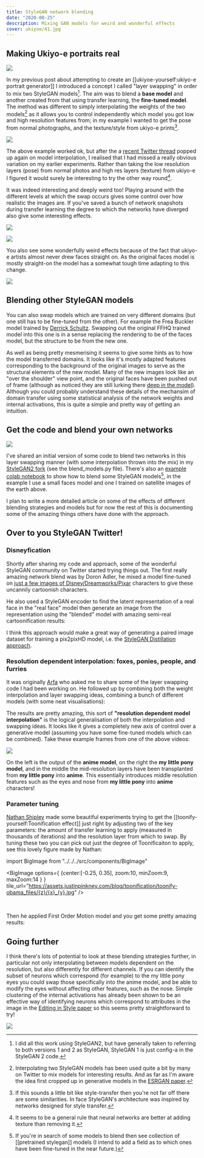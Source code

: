 ```yaml
---
title: StyleGAN network blending
date: "2020-08-25"
description: Mixing GAN models for weird and wonderful effects
cover: ukiyoe/41.jpg
---
```


## Making Ukiyo-e portraits real

![](ukiyoe/3.jpg)

In my previous post about attempting to create an [[ukiyoe-yourself:ukiyo-e portrait generator]] I introduced a concept I called "layer swapping" in order to mix two StyleGAN models[^version]. The aim was to blend a __base model__ and another created from that using transfer learning, the __fine-tuned model__. The method was different to simply interpolating the weights of the two models[^interpolation] as it allows you to control independently which model you got low and high resolution features from; in my example I wanted to get the pose from normal photographs, and the texture/style from ukiyo-e prints[^style-transfer].

![](../ukiyoe-yourself/mr79.jpg)

The above example worked ok, but after the a [recent Twitter thread](https://twitter.com/AydaoGMan/status/1295876628762046464?s=20) popped up again on model interpolation, I realised that I had missed a really obvious variation on my earlier experiments. Rather than taking the low resolution layers (pose) from normal photos and high res layers (texture) from ukiyo-e I figured it would surely be interesting to try the other way round[^texture].

<Vimeo vimeoId="451284388" />

It was indeed interesting and deeply weird too! Playing around with the different levels at which the swap occurs gives some control over how realistic the images are. If you've saved a bunch of network snapshots during transfer learning the degree to which the networks have diverged also give some interesting effects. 

![](ukiyoe/77.jpg)

![](ukiyoe/98.jpg)

You also see some wonderfully weird effects because of the fact that ukiyo-e artists almost never drew faces straight on. As the original faces model is mostly straight-on the model has a somewhat tough time adapting to this change.

![](ukiyoe/84.jpg)

## Blending other StyleGAN models

You can also swap models which are trained on very different domains (but one still has to be fine-tuned from the other). For example the Frea Buckler model trained by [Derrick Schultz](https://artificial-images.com/). Swapping out the original FFHQ trained model into this one is in a sense replacing the rendering to be of the faces model, but the structure to be from the new one. 

<Vimeo vimeoId="451291240" />

As well as being pretty mesmerising it seems to give some hints as to how the model transferred domains. It looks like it's mostly adapted features corresponding to the background of the original images to serve as the structural elements of the new model. Many of the new images look like an "over the shoulder" view point, and the original faces have been pushed out of frame (although as noticed they are still lurking there [deep in the model](https://youtu.be/s3ZC2rMczt8)). Although you could probably understand these details of the mechansim of domain transfer using some statistical analysis of the network weights and internal activations, this is quite a simple and pretty way of getting an intuition.

## Get the code and blend your own networks

![](./face-world.gif)

I've shared an initial version of some code to blend two networks in this layer swapping manner (with some interpolation thrown into the mix) in my [StyleGAN2 fork](https://github.com/justinpinkney/stylegan2) (see the blend_models.py file). There's also an [example colab notebook](https://colab.research.google.com/drive/1tputbmA9EaXs9HL9iO21g7xN7jz_Xrko?usp=sharing) to show how to blend some StyleGAN models[^models], in the example I use a small faces model and one I trained on satellite images of the earth above. 

I plan to write a more detailed article on some of the effects of different blending strategies and models but for now the rest of this is documenting some of the amazing things others have done with the approach.


## Over to you StyleGAN Twitter!

### Disneyfication

Shortly after sharing my code and approach, some of the wonderful StyleGAN community on Twitter started trying things out. The first really amazing network blend was by Doron Adler, he mixed a model fine-tuned on [just a few images of Disney/Dreamworks/Pixar](https://twitter.com/Buntworthy/status/1297976798236598274) characters to give these uncannily cartoonish characters.

<Tweet tweetLink="Norod78/status/1297513475258953728" />

He also used a StyleGAN encoder to find the latent representation of a real face in the "real face" model then generate an image from the representation using the "blended" model with amazing semi-real cartoonification results:

<Tweet tweetLink="Norod78/status/1297849293299212288" />

I think this approach would make a great way of generating a paired image dataset for training a pix2pixHD model, i.e. the [StyleGAN Distillation approach](https://arxiv.org/abs/2003.03581).


### Resolution dependent interpolation: foxes, ponies, people, and furries

It was originally [Arfa](https://twitter.com/arfafax) who asked me to share some of the layer swapping code I had been working on. He followed up by combining both the weight interpolation and layer swapping ideas, combining a bunch of different models (with some neat visualisations):

<Tweet tweetLink="arfafax/status/1297694374470402055" />

The results are pretty amazing, this sort of __"resolution dependent model interpolation"__ is the logical generalisation of both the interpolation and swapping ideas. It looks like it gives a completely new axis of control over a generative model (assuming you have some fine-tuned models which can be combined). Take these example frames from one of the above videos:

![](./arfa-frames.jpg)

On the left is the output of the __anime model__, on the right the __my little pony model__, and in the middle the mid-resolution layers have been transplanted from __my little pony__ into __anime__. This essentially introduces middle resolution features such as the eyes and nose from __my little pony__ into __anime__ characters!

### Parameter tuning

[Nathan Shipley](https://twitter.com/CitizenPlain) made some beautiful experiments trying to get the [[toonify-yourself:Toonification effect]] just right by adjusting two of the key parameters: the amount of transfer learning to apply (measured in thousands of iterations) and the resolution layer from which to swap. By tuning these two you can pick out just the degree of Toonificaiton to apply, see this lovely figure made by Nathan:


import BigImage from "../../../src/components/BigImage"

<BigImage 
    options={ {center:[-0.25, 0.35], zoom:10, minZoom:9, maxZoom:14 } } 
    tile_url="https://assets.justinpinkney.com/blog/toonification/toonify-obama_files/{z}/{x}_{y}.jpg" />

<br />

Then he applied First Order Motion model and you get some pretty amazing results:

<Tweet tweetLink="CitizenPlain/status/1308824021803372549" />

## Going further

I think there's lots of potential to look at these blending strategies further, in particular not only interpolating between models dependent on the resolution, but also differently for different channels. If you can identify the subset of neurons which correspond (for example) to the my little pony eyes you could swap those specifically into the anime model, and be able to modify the eyes without affecting other features, such as the nose. Simple clustering of the internal activations has already been shown to be an effective way of identifying neurons which correspond to attributes in the image in the [Editing in Style paper](https://arxiv.org/abs/2004.14367) so this seems pretty straightforward to try!

![](./clustering_activations.jpg)


[^version]: I did all this work using StyleGAN2, but have generally taken to referring to both versions 1 and 2 as StyleGAN, StyleGAN 1 is just config-a in the StyleGAN 2 code.

[^interpolation]: Interpolating two StyleGAN models has been used quite a bit by many on Twitter to mix models for interesting results. And as far as I'm aware the idea first cropped up in generative models in the [ESRGAN paper](https://arxiv.org/abs/1809.00219).

[^style-transfer]: If this sounds a little bit like style-transfer then you're not far off there are some similarities. In face StyleGAN's architecture was inspired by networks designed for style transfer.

[^texture]: It seems to be a general rule that neural networks are better at adding texture than removing it.

[^models]: If you're in search of some models to blend then see collection of [[pretrained stylegan]] models (I intend to add a field as to which ones have been fine-tuned in the near future.)
